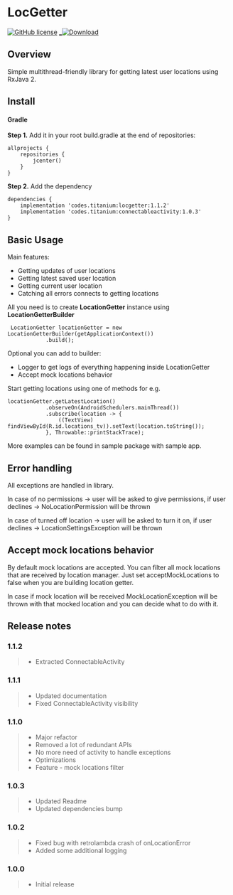 LocGetter
=========
[![GitHub license](https://img.shields.io/github/license/mashape/apistatus.svg)](https://github.com/titanium-codes/LocGetter/blob/master/LICENSE)
[_![Download](https://api.bintray.com/packages/titanium-codes/Android/locgetter/images/download.svg) ](https://bintray.com/titanium-codes/Android/locgetter/_latestVersion)

Overview
--------
Simple multithread-friendly library for getting latest user locations using RxJava 2.


Install
-------
#### Gradle

**Step 1.** Add it in your root build.gradle at the end of repositories:
```
allprojects {
    repositories {
        jcenter()
    }
}
```
**Step 2.** Add the dependency
```
dependencies {
    implementation 'codes.titanium:locgetter:1.1.2'
    implementation 'codes.titanium:connectableactivity:1.0.3'
}
```  

Basic Usage
-----------

Main features:
* Getting updates of user locations
* Getting latest saved user location
* Getting current user location
* Catching all errors connects to getting locations

All you need is to create **LocationGetter** instance using **LocationGetterBuilder**

```
 LocationGetter locationGetter = new LocationGetterBuilder(getApplicationContext())
            .build();
```

Optional you can add to builder:

* Logger to get logs of everything happening inside LocationGetter
* Accept mock locations behavior

Start getting locations using one of methods for e.g.

```
locationGetter.getLatestLocation()
            .observeOn(AndroidSchedulers.mainThread())
            .subscribe(location -> {
                ((TextView) findViewById(R.id.locations_tv)).setText(location.toString());
            }, Throwable::printStackTrace);
```

More examples can be found in sample package with sample app.

Error handling
---------------
All exceptions are handled in library.

In case of no permissions -> user will be asked to give permissions, if user declines -> NoLocationPermission will be thrown

In case of turned off location -> user will be asked to turn it on, if user declines -> LocationSettingsException will be thrown

Accept mock locations behavior 
---
By default mock locations are accepted.
You can filter all mock locations that are received by location manager. Just set acceptMockLocations to false when you are building location getter.

In case if mock location will be received MockLocationException will be thrown with that mocked location and you can decide what to do with it.

Release notes
-------------
### 1.1.2
> * Extracted ConnectableActivity

### 1.1.1
> * Updated documentation
> * Fixed ConnectableActivity visibility

### 1.1.0
> * Major refactor
> * Removed a lot of redundant APIs
> * No more need of activity to handle exceptions
> * Optimizations
> * Feature - mock locations filter 

### 1.0.3
> * Updated Readme
> * Updated dependencies bump

### 1.0.2
> * Fixed bug with retrolambda crash of onLocationError
> * Added some additional logging

### 1.0.0
> * Initial release
